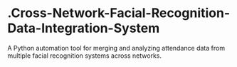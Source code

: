 # .Cross-Network-Facial-Recognition-Data-Integration-System
A Python automation tool for merging and analyzing attendance data from multiple facial recognition systems across networks.
